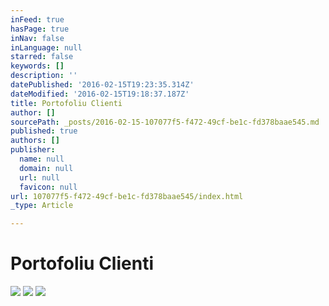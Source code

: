 ```yaml
---
inFeed: true
hasPage: true
inNav: false
inLanguage: null
starred: false
keywords: []
description: ''
datePublished: '2016-02-15T19:23:35.314Z'
dateModified: '2016-02-15T19:18:37.187Z'
title: Portofoliu Clienti
author: []
sourcePath: _posts/2016-02-15-107077f5-f472-49cf-be1c-fd378baae545.md
published: true
authors: []
publisher:
  name: null
  domain: null
  url: null
  favicon: null
url: 107077f5-f472-49cf-be1c-fd378baae545/index.html
_type: Article

---
```

# Portofoliu Clienti
![](https://s3-us-west-2.amazonaws.com/the-grid-img/p/5f6fb57354b43e89ead72d7834db12a20b879773.gif)
![](https://s3-us-west-2.amazonaws.com/the-grid-img/p/41bc6dc4e29bc3ab7c366d9950b5b10f8eaf82c0.jpg)
![](https://the-grid-user-content.s3-us-west-2.amazonaws.com/c9501e3d-9ba2-4cd5-9ba5-f52a0b9a7fb1.jpg)